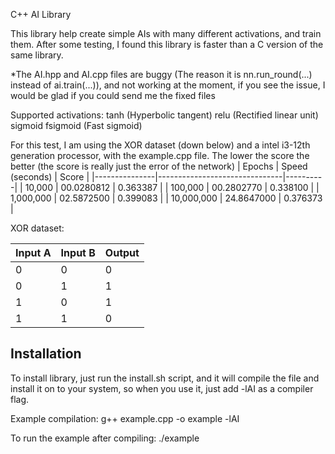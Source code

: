 C++ AI Library

This library help create simple AIs with many different activations, and train them. After some testing, I found this library is faster than a C version of the same
library.

*The AI.hpp and AI.cpp files are buggy (The reason it is nn.run_round(...) instead of ai.train(...)), and not working at the moment, if you see the issue, I would be glad if you could send me the fixed files

Supported activations:
tanh        (Hyperbolic tangent)
relu        (Rectified linear unit)
sigmoid
fsigmoid    (Fast sigmoid)

For this test, I am using the XOR dataset (down below) and a intel i3-12th generation processor, with the example.cpp file. The lower the score the better (the score is really just the error of the network)
| Epochs        | Speed (seconds)               | Score    |
|---------------|-------------------------------|----------|
| 10,000        | 00.0280812                    | 0.363387 |
| 100,000       | 00.2802770                    | 0.338100 |
| 1,000,000     | 02.5872500                    | 0.399083 |
| 10,000,000    | 24.8647000                    | 0.376373 |

XOR dataset:

| Input A | Input B | Output |
|---------|---------|--------|
| 0       | 0       | 0      |
| 0       | 1       | 1      |
| 1       | 0       | 1      |
| 1       | 1       | 0      |

Installation
------------

To install library, just run the install.sh script, and it will compile the file and install it on to your system, so when you use it, just add -lAI as a compiler flag.

Example compilation:
g++ example.cpp -o example -lAI

To run the example after compiling:
./example
